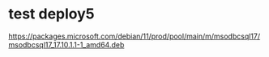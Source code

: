 # test deploy5

https://packages.microsoft.com/debian/11/prod/pool/main/m/msodbcsql17/msodbcsql17_17.10.1.1-1_amd64.deb